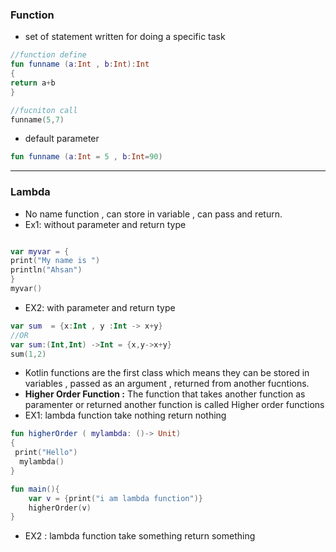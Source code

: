 ### **Function**
- set of statement written for doing a specific task
```kotlin
//function define
fun funname (a:Int , b:Int):Int
{
return a+b
}

//fucniton call
funname(5,7)
```
- default parameter
```kotlin
fun funname (a:Int = 5 , b:Int=90) 
```

---
### **Lambda**
- No name function , can store in variable , can pass and return.
- Ex1: without parameter and return type
```kotlin

var myvar = {
print("My name is ")
println("Ahsan")
}
myvar()

```
- EX2: with parameter and return type
```kotlin
var sum  = {x:Int , y :Int -> x+y}
//OR
var sum:(Int,Int) ->Int = {x,y->x+y}
sum(1,2)
```
- Kotlin functions are the first class which means they can be stored in variables , passed as an argument , returned from another fucntions.
- **Higher Order Function :** The function that takes another function as paramenter or returned another function is called Higher order functions 
- EX1: lambda function take nothing return nothing
```kotlin
fun higherOrder ( mylambda: ()-> Unit)
{
 print("Hello")
  mylambda()
}

fun main(){
    var v = {print("i am lambda function")}
    higherOrder(v)
}

```
- EX2 : lambda function take something return something 